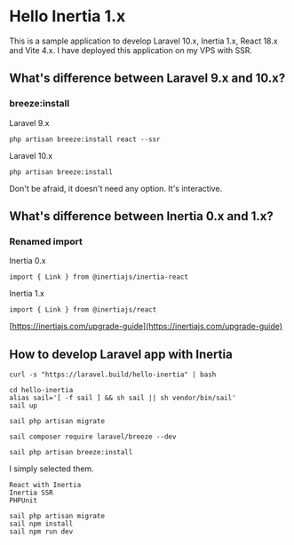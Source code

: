 # Hello Inertia 1.x

This is a sample application to develop Laravel 10.x, Inertia 1.x, React 18.x and Vite 4.x. I have deployed this application on my VPS with SSR.

## What's difference between Laravel 9.x and 10.x?

### breeze:install

Laravel 9.x
```
php artisan breeze:install react --ssr
```

Laravel 10.x
```
php artisan breeze:install
```

Don't be afraid, it doesn't need any option. It's interactive.

## What's difference between Inertia 0.x and 1.x?

### Renamed import

Inertia 0.x
```
import { Link } from @inertiajs/inertia-react
```

Inertia 1.x
```
import { Link } from @inertiajs/react
```

[https://inertiajs.com/upgrade-guide](https://inertiajs.com/upgrade-guide)

## How to develop Laravel app with Inertia

```
curl -s "https://laravel.build/hello-inertia" | bash
```

```
cd hello-inertia
alias sail='[ -f sail ] && sh sail || sh vendor/bin/sail'
sail up
```

```
sail php artisan migrate
```

```
sail composer require laravel/breeze --dev
```

```
sail php artisan breeze:install
```

I simply selected them.
```
React with Inertia
Inertia SSR
PHPUnit
```

```
sail php artisan migrate
sail npm install
sail npm run dev
```

